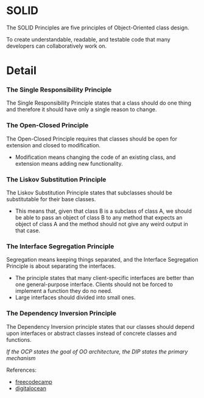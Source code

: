 # SOLID

The SOLID Principles are five principles of Object-Oriented class design.

To create understandable, readable, and testable code that many developers can collaboratively work on.

# Detail

### The Single Responsibility Principle
The Single Responsibility Principle states that a class should do one thing and therefore it should have only a single reason to change.


### The Open-Closed Principle
The Open-Closed Principle requires that classes should be open for extension and closed to modification.
- Modification means changing the code of an existing class, and extension means adding new functionality.


### The Liskov Substitution Principle
The Liskov Substitution Principle states that subclasses should be substitutable for their base classes.
- This means that, given that class B is a subclass of class A, we should be able to pass an object of class B to any method that expects an object of class A and the method should not give any weird output in that case.


### The Interface Segregation Principle
Segregation means keeping things separated, and the Interface Segregation Principle is about separating the interfaces.
- The principle states that many client-specific interfaces are better than one general-purpose interface. Clients should not be forced to implement a function they do no need.
- Large interfaces should divided into small ones.


### The Dependency Inversion Principle
The Dependency Inversion principle states that our classes should depend upon interfaces or abstract classes instead of concrete classes and functions.

_If the OCP states the goal of OO architecture, the DIP states the primary mechanism_

References:
- [freecodecamp](https://www.freecodecamp.org/news/solid-principles-explained-in-plain-english/)
- [digitalocean](https://www.digitalocean.com/community/conceptual-articles/s-o-l-i-d-the-first-five-principles-of-object-oriented-design)